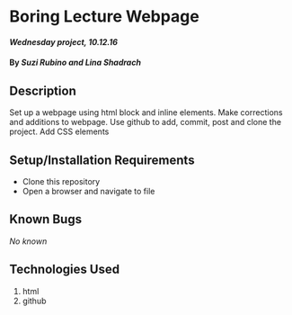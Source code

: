 # Boring Lecture Webpage

#### _Wednesday project, 10.12.16_

#### By _**Suzi Rubino and Lina Shadrach**_

## Description

Set up a webpage using html block and inline elements. Make corrections and additions to webpage. Use github to add, commit, post and clone the project. Add CSS elements

## Setup/Installation Requirements

* Clone this repository
* Open a browser and navigate to file


## Known Bugs

_No known_


## Technologies Used

1. html
2. github
